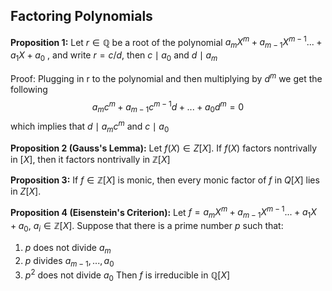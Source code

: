 ## Factoring Polynomials

**Proposition 1:** Let $r \in \mathbb{Q}$ be a root of the polynomial $a_{m}X^{m} + a_{m-1}X^{m-1} ... + a_{1}X + a_0$ , and write $r = c/d$, then $c \mid a_0$ and $d \mid a_m$ 

Proof: Plugging in r to the polynomial and then multiplying by $d^m$ we get the following $$a_{m}c^{m}+ a_{m-1}c^{m-1}d+ ... + a_{0}d^{m}=0$$ which implies that $d \mid a_{m}c^{m}$ and $c \mid a_{0}$

**Proposition 2 (Gauss's Lemma):** Let $f(X) \in Z[X]$. If $f(X)$ factors nontrivally in $\mathbb[X]$, then it factors nontrivally in $\mathbb{Z}[X]$

**Proposition 3:** If $f \in \mathbb{Z}[X]$  is monic, then every monic factor of $f$ in $Q[X]$ lies in $Z[X]$.

**Proposition 4 (Eisenstein's Criterion):** Let $f = a_{m}X^{m} + a_{m-1}X^{m-1} ... + a_{1}X + a_0$, $a_{i} \in \mathbb{Z}[X]$. Suppose that there is a prime number $p$ such that:
1.  $p$ does not divide $a_m$
2.  $p$ divides $a_{m-1}, ... , a_0$ 
3. $p^{2}$ does not divide $a_0$
Then $f$ is irreducible in $\mathbb{Q}[X]$